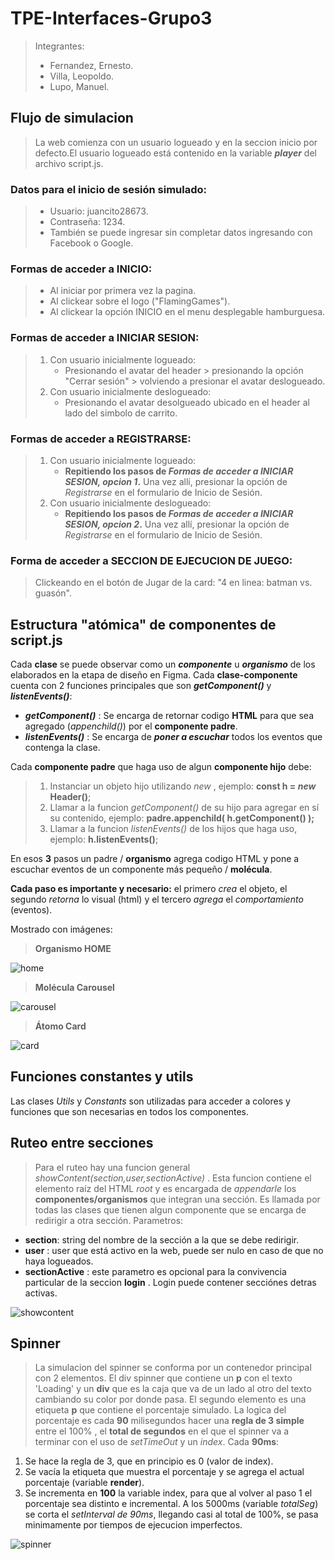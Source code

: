 # TPE-Interfaces-Grupo3
> Integrantes:
> - Fernandez, Ernesto.
> - Villa, Leopoldo.
> - Lupo, Manuel.

 ## Flujo de simulacion
 > La web comienza con un usuario logueado y en la seccion inicio por defecto.El usuario logueado está contenido en la variable ***player*** del archivo script.js.

 ### Datos para el inicio de sesión simulado:
> - Usuario: juancito28673.
> - Contraseña: 1234.
> - También se puede ingresar sin completar datos ingresando con Facebook o Google.
 
 ### Formas de acceder a **INICIO**:
> - Al iniciar por primera vez la pagina.
> - Al clickear sobre el logo ("FlamingGames").
> - Al clickear la opción INICIO en el menu desplegable hamburguesa.

### Formas de acceder a **INICIAR SESION**:
> 1. Con usuario inicialmente logueado:
>    - Presionando el avatar del header > presionando la opción "Cerrar sesión" > volviendo a presionar el avatar deslogueado.
> 2. Con usuario inicialmente deslogueado:
>    - Presionando el avatar desolgueado ubicado en el header al lado del simbolo de carrito.

### Formas de acceder a **REGISTRARSE**:
> 1. Con usuario inicialmente logueado:
>    - **Repitiendo los pasos de _Formas de acceder a INICIAR SESION, opcion 1_.** Una vez allí, presionar la opción de *Registrarse* en el formulario de Inicio de Sesión.
> 2. Con usuario inicialmente deslogueado:
>    - **Repitiendo los pasos de _Formas de acceder a INICIAR SESION, opcion 2_.** Una vez allí, presionar la opción de *Registrarse* en el formulario de Inicio de Sesión.

### Forma de acceder a **SECCION DE EJECUCION DE JUEGO**:
> Clickeando en el botón de Jugar de la card: "4 en linea: batman vs. guasón".

## Estructura "atómica" de componentes de script.js
Cada **clase** se puede observar como un ***componente*** u ***organismo*** de los elaborados en la etapa de diseño en Figma.
Cada **clase-componente** cuenta con 2 funciones principales que son ***getComponent()*** y ***listenEvents()***:
 - ***getComponent()*** : Se encarga de retornar codigo **HTML** para que sea agregado (*appenchild()*) por el **componente padre**. 
 - ***listenEvents()*** : Se encarga de ***poner a escuchar*** todos los eventos que contenga la clase.
 
 Cada **componente padre** que haga uso de algun **componente hijo** debe:
 >  1. Instanciar un objeto hijo utilizando _new_ , ejemplo: **const h = _new_ Header()**;
 >  2. Llamar a la funcion _getComponent()_ de su hijo para agregar en sí su contenido, ejemplo: **padre.appenchild( h.getComponent() );**
 >  3. Llamar a la funcion _listenEvents()_ de los hijos que haga uso, ejemplo: **h.listenEvents()**;

   En esos **3** pasos un padre / **organismo** agrega codigo HTML y pone a escuchar eventos de un componente más pequeño / **molécula**. 

   **Cada paso es importante y necesario:** el primero _crea_ el objeto, el segundo _retorna_ lo visual (html) y el tercero _agrega_ el _comportamiento_ (eventos).

Mostrado con imágenes:

> **Organismo HOME**

![home](./src/static/docs/home.PNG)

> **Molécula Carousel**

![carousel](./src/static/docs/carousel.PNG)

> **Átomo Card**

![card](./src/static/docs/card.PNG)
 
## Funciones constantes y utils
Las clases *Utils* y *Constants* son utilizadas para acceder a colores y funciones que son necesarias en todos los componentes.

## Ruteo entre secciones
> Para el ruteo hay una funcion general *showContent(section,user,sectionActive)* . Esta funcion contiene el elemento raíz del HTML *root* y es encargada de *appendarle* los **componentes/organismos** que integran una sección. Es llamada por todas las clases que tienen algun componente que se encarga de redirigir a otra sección.
 Parametros:
 - **section**: string del nombre de la sección a la que se debe redirigir.
 - **user** : user que está activo en la web, puede ser nulo en caso de que no haya logueados.
 - **sectionActive** : este parametro es opcional para la convivencia particular de la seccion **login** . Login puede contener secciónes detras activas.

 ![showcontent](./src/static/docs/showcontent.PNG) 

## Spinner
> La simulacion del spinner se conforma por un contenedor principal con 2 elementos. El div spinner que contiene un **p** con el texto 'Loading' y un **div** que es la 
 caja que va de un lado al otro del texto cambiando su color por donde pasa. El segundo elemento es una etiqueta **p** que contiene el porcentaje simulado. 
 La logica del porcentaje es cada **90** milisegundos hacer una **regla de 3 simple** entre el 100% , el **total de segundos** en el que el spinner va a terminar con el uso de *setTimeOut* y un *index*.
 Cada **90ms**: 
 1. Se hace la regla de 3, que en principio es 0 (valor de index).
 2. Se vacía la etiqueta que muestra el porcentaje y se agrega el actual porcentaje (variable **render**).
 3. Se incrementa en **100** la variable index, para que al volver al paso 1 el porcentaje sea distinto e incremental.
 A los 5000ms (variable *totalSeg*) se corta el *setInterval de 90ms*, llegando casi al total de 100%, se pasa minimamente por tiempos de ejecucion imperfectos.

 ![spinner](./src/static/docs/spinner.PNG) 